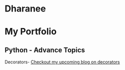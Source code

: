 # Dharanee 
# My Portfolio

## Python - Advance Topics

Decorators- [Checkout my upcoming blog on decorators](https://medium.com/@dharanee1598)
